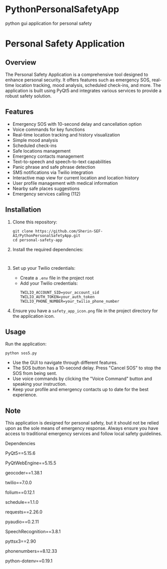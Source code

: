 # PythonPersonalSafetyApp
python gui application for personal safety



# Personal Safety Application

## Overview

The Personal Safety Application is a comprehensive tool designed to enhance personal security. It offers features such as emergency SOS, real-time location tracking, mood analysis, scheduled check-ins, and more. The application is built using PyQt5 and integrates various services to provide a robust safety solution.

## Features

- Emergency SOS with 10-second delay and cancellation option
- Voice commands for key functions
- Real-time location tracking and history visualization
- Simple mood analysis
- Scheduled check-ins
- Safe locations management
- Emergency contacts management
- Text-to-speech and speech-to-text capabilities
- Panic phrase and safe phrase detection
- SMS notifications via Twilio integration
- Interactive map view for current location and location history
- User profile management with medical information
- Nearby safe places suggestions
- Emergency services calling (112)

## Installation

1. Clone this repository:
   ```
   git clone https://github.com/Sherin-SEF-AI/PythonPersonalSafetyApp.git
   cd personal-safety-app
   ```

2. Install the required dependencies:
   ```
  
   ```

3. Set up your Twilio credentials:
   - Create a `.env` file in the project root
   - Add your Twilio credentials:
     ```
     TWILIO_ACCOUNT_SID=your_account_sid
     TWILIO_AUTH_TOKEN=your_auth_token
     TWILIO_PHONE_NUMBER=your_twilio_phone_number
     ```

4. Ensure you have a `safety_app_icon.png` file in the project directory for the application icon.

## Usage

Run the application:
```
python sos5.py
```

- Use the GUI to navigate through different features.
- The SOS button has a 10-second delay. Press "Cancel SOS" to stop the SOS from being sent.
- Use voice commands by clicking the "Voice Command" button and speaking your instruction.
- Keep your profile and emergency contacts up to date for the best experience.

## Note

This application is designed for personal safety, but it should not be relied upon as the sole means of emergency response. Always ensure you have access to traditional emergency services and follow local safety guidelines.


Dependencies

PyQt5==5.15.6

PyQtWebEngine==5.15.5

geocoder==1.38.1

twilio==7.0.0

folium==0.12.1

schedule==1.1.0

requests==2.26.0

pyaudio==0.2.11

SpeechRecognition==3.8.1

pyttsx3==2.90

phonenumbers==8.12.33

python-dotenv==0.19.1
